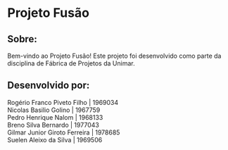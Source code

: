 # Projeto Fusão

## Sobre:
Bem-vindo ao Projeto Fusão! Este projeto foi desenvolvido como parte da disciplina de Fábrica de Projetos da Unimar.

## Desenvolvido por:

Rogério Franco Piveto Filho | 1969034\
Nicolas Basilio Golino | 1967759\
Pedro Henrique Nalom | 1968133\
Breno Silva Bernardo | 1977043\
Gilmar Junior Giroto Ferreira | 1978685\
Suelen Aleixo da Silva | 1969506